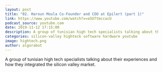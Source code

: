 ```yaml
---
layout: post
title: "02. Haroun Moula Co-Founder and COO at Epilert (part 1)"
link: https://www.youtube.com/watch?v=a5U7tmccacU
podcast_source: youtube.com
date: 2019-11-12 17:15:00
description: A group of tunisian high tech specialists talking about their experiences and how they integrated the silicon valley market
categories: silicon-valley highteck software hardware youtube
image: hightech.png
author: algorabot
---
```

A group of tunisian high tech specialists talking about their experiences and how they integrated the silicon valley market.
